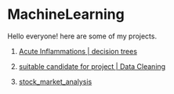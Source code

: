 # MachineLearning

Hello everyone! here are some of my projects.

1. [Acute Inflammations | decision trees](./AcuteInflammations.py)

2. [suitable candidate for project | Data Cleaning](./TCStalentOcean.ipynb)

3. [stock_market_analysis](./stock_market_analysis_prediction.ipynb)
